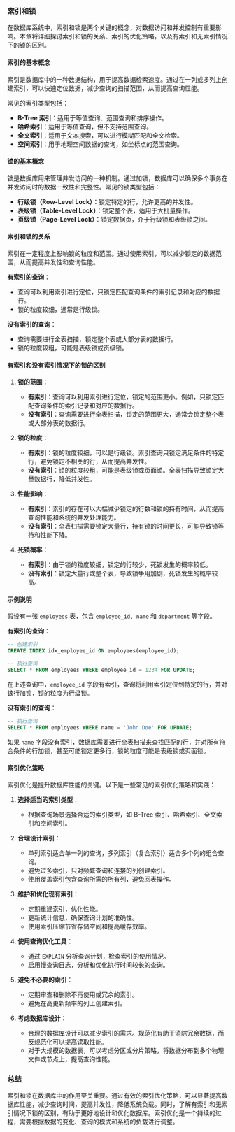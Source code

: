 ### 索引和锁

在数据库系统中，索引和锁是两个关键的概念，对数据访问和并发控制有重要影响。本章将详细探讨索引和锁的关系、索引的优化策略，以及有索引和无索引情况下的锁的区别。

#### 索引的基本概念

索引是数据库中的一种数据结构，用于提高数据检索速度。通过在一列或多列上创建索引，可以快速定位数据，减少查询的扫描范围，从而提高查询性能。

常见的索引类型包括：
- **B-Tree 索引**：适用于等值查询、范围查询和排序操作。
- **哈希索引**：适用于等值查询，但不支持范围查询。
- **全文索引**：适用于文本搜索，可以进行模糊匹配和全文检索。
- **空间索引**：用于地理空间数据的查询，如坐标点的范围查询。

#### 锁的基本概念

锁是数据库用来管理并发访问的一种机制。通过加锁，数据库可以确保多个事务在并发访问时的数据一致性和完整性。常见的锁类型包括：
- **行级锁（Row-Level Lock）**：锁定特定的行，允许更高的并发性。
- **表级锁（Table-Level Lock）**：锁定整个表，适用于大批量操作。
- **页级锁（Page-Level Lock）**：锁定数据页，介于行级锁和表级锁之间。

#### 索引和锁的关系

索引在一定程度上影响锁的粒度和范围。通过使用索引，可以减少锁定的数据范围，从而提高并发性和查询性能。

**有索引的查询**：
- 查询可以利用索引进行定位，只锁定匹配查询条件的索引记录和对应的数据行。
- 锁的粒度较细，通常是行级锁。

**没有索引的查询**：
- 查询需要进行全表扫描，锁定整个表或大部分表的数据行。
- 锁的粒度较粗，可能是表级锁或页级锁。

#### 有索引和没有索引情况下的锁的区别

1. **锁的范围**：
   - **有索引**：查询可以利用索引进行定位，锁定的范围更小。例如，只锁定匹配查询条件的索引记录和对应的数据行。
   - **没有索引**：查询需要进行全表扫描，锁定的范围更大，通常会锁定整个表或大部分表的数据行。

2. **锁的粒度**：
   - **有索引**：锁的粒度较细，可以是行级锁。索引查询只锁定满足条件的特定行，避免锁定不相关的行，从而提高并发性。
   - **没有索引**：锁的粒度较粗，可能是表级锁或页面锁。全表扫描导致锁定大量数据行，降低并发性。

3. **性能影响**：
   - **有索引**：索引的存在可以大幅减少锁定的行数和锁的持有时间，从而提高查询性能和系统的并发处理能力。
   - **没有索引**：全表扫描需要锁定大量行，持有锁的时间更长，可能导致锁等待和性能下降。

4. **死锁概率**：
   - **有索引**：由于锁的粒度较细，锁定的行较少，死锁发生的概率较低。
   - **没有索引**：锁定大量行或整个表，导致锁争用加剧，死锁发生的概率较高。

#### 示例说明

假设有一张 `employees` 表，包含 `employee_id`、`name` 和 `department` 等字段。

**有索引的查询**：
```sql
-- 创建索引
CREATE INDEX idx_employee_id ON employees(employee_id);

-- 执行查询
SELECT * FROM employees WHERE employee_id = 1234 FOR UPDATE;
```
在上述查询中，`employee_id` 字段有索引，查询将利用索引定位到特定的行，并对该行加锁，锁的粒度为行级锁。

**没有索引的查询**：
```sql
-- 执行查询
SELECT * FROM employees WHERE name = 'John Doe' FOR UPDATE;
```
如果 `name` 字段没有索引，数据库需要进行全表扫描来查找匹配的行，并对所有符合条件的行加锁，甚至可能锁定更多行，锁的粒度可能是表级锁或页面锁。

#### 索引优化策略

索引优化是提升数据库性能的关键。以下是一些常见的索引优化策略和实践：

1. **选择适当的索引类型**：
   - 根据查询场景选择合适的索引类型，如 B-Tree 索引、哈希索引、全文索引和空间索引。

2. **合理设计索引**：
   - 单列索引适合单一列的查询，多列索引（复合索引）适合多个列的组合查询。
   - 避免过多索引，只对频繁查询和连接的列创建索引。
   - 使用覆盖索引包含查询所需的所有列，避免回表操作。

3. **维护和优化现有索引**：
   - 定期重建索引，优化性能。
   - 更新统计信息，确保查询计划的准确性。
   - 使用索引压缩节省存储空间和提高缓存效率。

4. **使用查询优化工具**：
   - 通过 `EXPLAIN` 分析查询计划，检查索引的使用情况。
   - 启用慢查询日志，分析和优化执行时间较长的查询。

5. **避免不必要的索引**：
   - 定期审查和删除不再使用或冗余的索引。
   - 避免在高更新频率的列上创建索引。

6. **考虑数据库设计**：
   - 合理的数据库设计可以减少索引的需求。规范化有助于消除冗余数据，而反规范化可以提高读取性能。
   - 对于大规模的数据表，可以考虑分区或分片策略，将数据分布到多个物理文件或节点上，提高查询性能。

### 总结

索引和锁在数据库中的作用至关重要。通过有效的索引优化策略，可以显著提高数据库性能，减少查询时间，提高并发性，降低系统负载。同时，了解有索引和无索引情况下锁的区别，有助于更好地设计和优化数据库。索引优化是一个持续的过程，需要根据数据的变化、查询的模式和系统的负载进行调整。